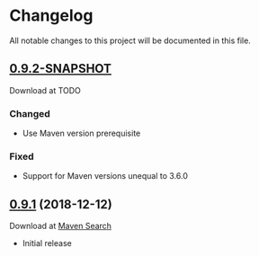 # Changelog
All notable changes to this project will be documented in this file.

<a name="0.9.2"></a>

## [0.9.2-SNAPSHOT](https://github.com/lars-sh/jar-runner-maven-plugin/compare/e09a123af35b8d6af6ebf03a0e4a010ce32a10af...master)

Download at TODO

### Changed
* Use Maven version prerequisite

### Fixed
* Support for Maven versions unequal to 3.6.0

<a name="0.9.1"></a>

## [0.9.1](https://github.com/lars-sh/jar-runner-maven-plugin/commit/e09a123af35b8d6af6ebf03a0e4a010ce32a10af) (2018-12-12)

Download at [Maven Search](https://search.maven.org/artifact/de.lars-sh/jar-runner-maven-plugin/0.9.1/jar)

* Initial release
